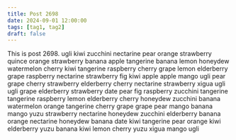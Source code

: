 ```yaml
---
title: Post 2698
date: 2024-09-01 12:00:00
tags: [tag1, tag2]
draft: false
---
```

This is post 2698.
ugli
kiwi
zucchini
nectarine
pear
orange
strawberry
quince
orange
strawberry
banana
apple
tangerine
banana
lemon
honeydew
watermelon
cherry
kiwi
tangerine
raspberry
cherry
grape
lemon
elderberry
grape
raspberry
nectarine
strawberry
fig
kiwi
apple
apple
mango
ugli
pear
grape
cherry
strawberry
elderberry
cherry
nectarine
strawberry
xigua
ugli
ugli
grape
elderberry
strawberry
date
pear
fig
raspberry
zucchini
tangerine
tangerine
raspberry
lemon
elderberry
cherry
honeydew
zucchini
banana
watermelon
orange
tangerine
cherry
grape
grape
pear
mango
banana
mango
yuzu
strawberry
nectarine
honeydew
zucchini
elderberry
banana
orange
nectarine
honeydew
banana
date
kiwi
tangerine
pear
orange
kiwi
elderberry
yuzu
banana
kiwi
lemon
cherry
yuzu
xigua
mango
ugli
